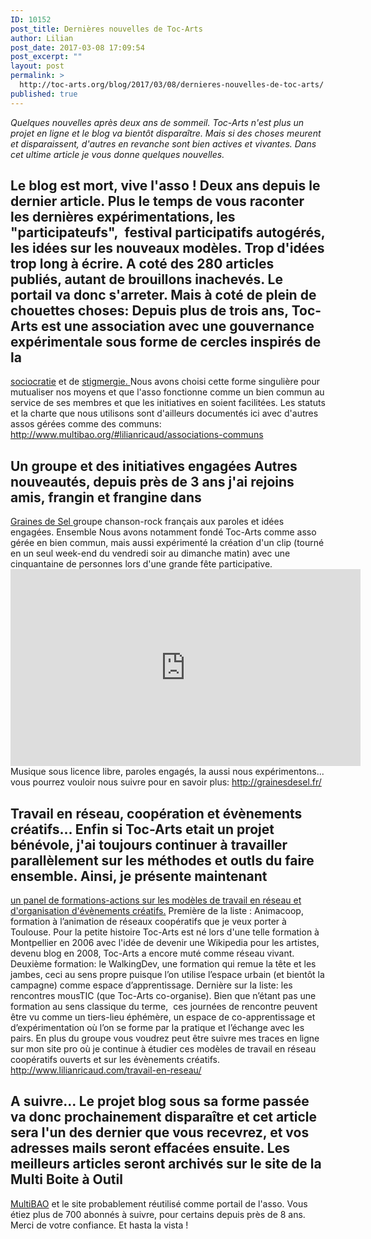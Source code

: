 ```yaml
---
ID: 10152
post_title: Dernières nouvelles de Toc-Arts
author: Lilian
post_date: 2017-03-08 17:09:54
post_excerpt: ""
layout: post
permalink: >
  http://toc-arts.org/blog/2017/03/08/dernieres-nouvelles-de-toc-arts/
published: true
---
```

*Quelques nouvelles après deux ans de sommeil. Toc-Arts n'est plus un projet en ligne et le blog va bientôt disparaître. Mais si des choses meurent et disparaissent, d'autres en revanche sont bien actives et vivantes. Dans cet ultime article je vous donne quelques nouvelles.*<!--more-->

## Le blog est mort, vive l'asso ! Deux ans depuis le dernier article. Plus le temps de vous raconter les dernières expérimentations, les "participateufs",  festival participatifs autogérés, les idées sur les nouveaux modèles. Trop d'idées trop long à écrire. A coté des 280 articles publiés, autant de brouillons inachevés. Le portail va donc s'arreter. Mais à coté de plein de chouettes choses: Depuis plus de trois ans, Toc-Arts est une association avec une gouvernance expérimentale sous forme de cercles inspirés de la 

[sociocratie][1] et de [stigmergie. ][2] Nous avons choisi cette forme singulière pour mutualiser nos moyens et que l'asso fonctionne comme un bien commun au service de ses membres et que les initiatives en soient facilitées. Les statuts et la charte que nous utilisons sont d'ailleurs documentés ici avec d'autres assos gérées comme des communs: <http://www.multibao.org/#lilianricaud/associations-communs> 
## Un groupe et des initiatives engagées Autres nouveautés, depuis près de 3 ans j'ai rejoins amis, frangin et frangine dans 

[Graines de Sel ][3]groupe chanson-rock français aux paroles et idées engagées. Ensemble Nous avons notamment fondé Toc-Arts comme asso gérée en bien commun, mais aussi expérimenté la création d'un clip (tourné en un seul week-end du vendredi soir au dimanche matin) avec une cinquantaine de personnes lors d'une grande fête participative. <iframe src="https://www.youtube.com/embed/N3hf0ao6Tf4" width="560" height="315" frameborder="0" allowfullscreen="allowfullscreen"></iframe> Musique sous licence libre, paroles engagés, la aussi nous expérimentons... vous pourrez vouloir nous suivre pour en savoir plus: <http://grainesdesel.fr/> 
## Travail en réseau, coopération et évènements créatifs... Enfin si Toc-Arts etait un projet bénévole, j'ai toujours continuer à travailler parallèlement sur les méthodes et outls du faire ensemble. Ainsi, je présente maintenant 

[un panel de formations-actions sur les modèles de travail en réseau et d'organisation d'évènements créatifs.][4] Première de la liste : Animacoop, formation à l’animation de réseaux coopératifs que je veux porter à Toulouse. Pour la petite histoire Toc-Arts est né lors d'une telle formation à Montpellier en 2006 avec l'idée de devenir une Wikipedia pour les artistes, devenu blog en 2008, Toc-Arts a encore muté comme réseau vivant. Deuxième formation: le WalkingDev, une formation qui remue la tête et les jambes, ceci au sens propre puisque l’on utilise l’espace urbain (et bientôt la campagne) comme espace d’apprentissage. Dernière sur la liste: les rencontres mousTIC (que Toc-Arts co-organise). Bien que n’étant pas une formation au sens classique du terme,  ces journées de rencontre peuvent être vu comme un tiers-lieu éphémère, un espace de co-apprentissage et d’expérimentation où l’on se forme par la pratique et l’échange avec les pairs. En plus du groupe vous voudrez peut être suivre mes traces en ligne sur mon site pro où je continue à étudier ces modèles de travail en réseau coopératifs ouverts et sur les évènements créatifs. <http://www.lilianricaud.com/travail-en-reseau/> 
## A suivre... Le projet blog sous sa forme passée va donc prochainement disparaître et cet article sera l'un des dernier que vous recevrez, et vos adresses mails seront effacées ensuite. Les meilleurs articles seront archivés sur le site de la Multi Boite à Outil 

[MultiBAO][5] et le site probablement réutilisé comme portail de l'asso. Vous étiez plus de 700 abonnés à suivre, pour certains depuis près de 8 ans. Merci de votre confiance. Et hasta la vista !

 [1]: https://fr.wikipedia.org/wiki/Sociocratie
 [2]: http://www.lilianricaud.com/travail-en-reseau/la-stigmergie-un-nouvelle-modele-de-gouvernance-collaborative/
 [3]: http://grainesdesel.fr/
 [4]: http://www.lilianricaud.com/travail-en-reseau/formations-action-travail-en-reseau-et-evenements-co-creatifs/
 [5]: http://multibao.org/